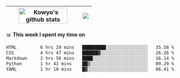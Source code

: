 | <a href="https://github.com/anuraghazra/github-readme-stats"><img width="85%" src="https://github-readme-stats.vercel.app/api?username=kowyo&show_icons=true&hide_border=true&theme=transparent" alt="Kowyo's github stats" /></a> | <a href="https://github.com/anuraghazra/github-readme-stats"><img align="center" src="https://github-readme-stats.vercel.app/api/top-langs/?username=kowyo&exclude_repo=Engineering-Competition-Robot,mobile-robot&hide=c,assembly,shaderlab,hlsl,mathematica,cmake&layout=compact&hide_border=true&theme=transparent" /></a> |
| ------------- | ------------- |

📊 **This week I spent my time on**
<!--START_SECTION:waka-->

```txt
HTML         6 hrs 29 mins   █████████░░░░░░░░░░░░░░░░   35.58 %
CSS          4 hrs 47 mins   ██████▓░░░░░░░░░░░░░░░░░░   26.26 %
Markdown     2 hrs 56 mins   ████░░░░░░░░░░░░░░░░░░░░░   16.14 %
Python       1 hr 41 mins    ██▒░░░░░░░░░░░░░░░░░░░░░░   09.29 %
YAML         1 hr 10 mins    █▓░░░░░░░░░░░░░░░░░░░░░░░   06.41 %
```

<!--END_SECTION:waka-->
